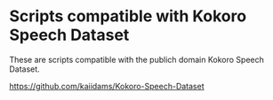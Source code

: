 # Scripts compatible with Kokoro Speech Dataset

These are scripts  compatible with the publich domain Kokoro Speech Dataset.

https://github.com/kaiidams/Kokoro-Speech-Dataset
